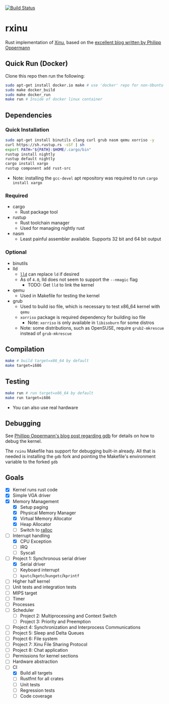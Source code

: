 [![Build Status](https://travis-ci.org/robert-w-gries/rxinu.svg?branch=master)](https://travis-ci.org/robert-w-gries/rxinu)

# rxinu
Rust implementation of [Xinu](https://github.com/xinu-os/xinu), based on the [excellent blog written by Philipp Oppermann](https://os.phil-opp.com/)

## Quick Run (Docker)

Clone this repo then run the following:

```bash
sudo apt-get install docker.io make # use 'docker' repo for non-Ubuntu distros
sudo make docker_build
sudo make docker_run
make run # Inside of docker linux container
```

## Dependencies

### Quick Installation

```bash
sudo apt-get install binutils clang curl grub nasm qemu xorriso -y
curl https://sh.rustup.rs -sSf | sh
export PATH="${PATH}:$HOME/.cargo/bin"
rustup install nightly
rustup default nightly
cargo install xargo
rustup component add rust-src
```

* Note: installing the `gcc-devel` apt repository was required to run `cargo install xargo`

### Required

* cargo
  * Rust package tool
* rustup
  * Rust toolchain manager
  * Used for managing nightly rust
* nasm
  * Least painful assembler available. Supports 32 bit and 64 bit output

### Optional

* binutils
* lld
  * [`lld`](http://lld.llvm.org/) can replace `ld` if desired
  * As of `4.0`, lld does not seem to support the `--nmagic` flag
    * TODO: Get `lld` to link the kernel
* qemu
  * Used in Makefile for testing the kernel
* grub
  * Used to build iso file, which is necessary to test x86_64 kernel with `qemu`
  * `xorriso` package is required dependency for building iso file
    * Note: `xorriso` is only available in `libisoburn` for some distros
  * Note: some distributions, such as OpenSUSE, require `grub2-mkrescue` instead of `grub-mkrescue`

## Compilation

```bash
make # build target=x86_64 by default
make target=i686
```

## Testing

```bash
make run # run target=x86_64 by default
make run target=i686
```

* You can also use real hardware

## Debugging

See [Phillipp Oppermann's blog post regarding gdb](https://os.phil-opp.com/set-up-gdb/) for details on how to debug the kernel.

The `rxinu` Makefile has support for debugging built-in already. All that is needed is installing the `gdb` fork and pointing the Makefile's environment variable to the forked `gdb`

## Goals

- [x] Kernel runs rust code
- [x] Simple VGA driver
- [x] Memory Management
  - [x] Setup paging
  - [x] Physical Memory Manager
  - [x] Virtual Memory Allocator
  - [x] Heap Allocator
  - [ ] Switch to [ralloc](https://github.com/redox-os/ralloc)
- [ ] Interrupt handling
  - [x] CPU Exception
  - [ ] IRQ
  - [ ] Syscall
- [ ] Project 1: Synchronous serial driver
  - [x] Serial driver
  - [ ] Keyboard interrupt
  - [ ] `kputc`/`kgetc`/`kungetc`/`kprintf`
- [ ] Higher half kernel
- [ ] Unit tests and integration tests
- [ ] MIPS target
- [ ] Timer
- [ ] Processes
- [ ] Scheduler
  - [ ] Project 2: Multiprocessing and Context Switch
  - [ ] Project 3: Priority and Preemption
- [ ] Project 4: Synchronization and Interprocess Communications
- [ ] Project 5: Sleep and Delta Queues
- [ ] Project 6: File system
- [ ] Project 7: Xinu File Sharing Protocol
- [ ] Project 8: Chat application
- [ ] Permissions for kernel sections
- [ ] Hardware abstraction
- [ ] CI
  - [x] Build all targets
  - [ ] Rustfmt for all crates
  - [ ] Unit tests
  - [ ] Regression tests
  - [ ] Code coverage

